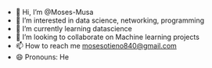 - 👋 Hi, I’m @Moses-Musa
- 👀 I’m interested in data science, networking, programming
- 🌱 I’m currently learning datascience
- 💞️ I’m looking to collaborate on Machine learning projects
- 📫 How to reach me mosesotieno840@gmail.com
- 😄 Pronouns: He
 

<!---
Moses-Musa/Moses-Musa is a ✨ special ✨ repository because its `README.md` (this file) appears on your GitHub profile.
You can click the Preview link to take a look at your changes.
--->

